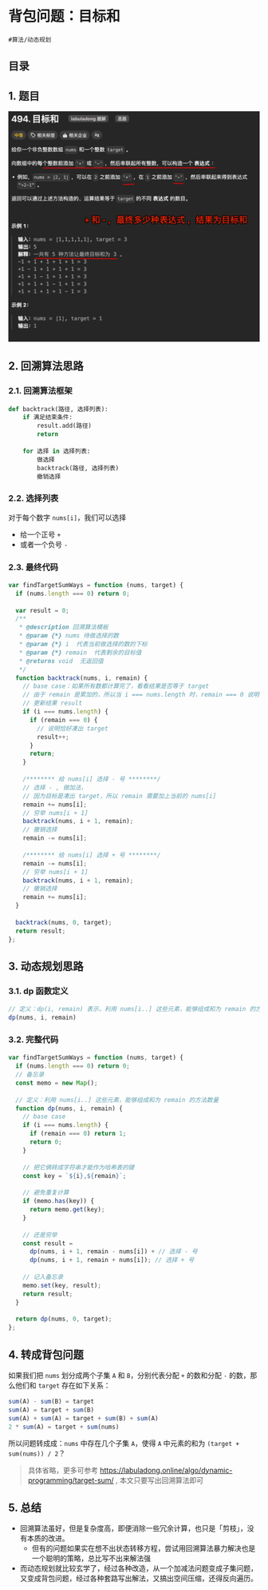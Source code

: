 
# 背包问题：目标和

`#算法/动态规划` 


## 目录
<!-- toc -->
 ## 1. 题目 

![图片&文件](./files/20241112.png)

## 2. 回溯算法思路

### 2.1. 回溯算法框架

```python hl:6
def backtrack(路径, 选择列表):
    if 满足结束条件:
        result.add(路径)
        return
    
    for 选择 in 选择列表:
        做选择
        backtrack(路径, 选择列表)
        撤销选择
```

### 2.2. 选择列表

对于每个数字 `nums[i]`，我们可以选择
- 给一个正号 `+` 
- 或者一个负号 `-`

### 2.3. 最终代码
```javascript hl:14,29,36
var findTargetSumWays = function (nums, target) {
  if (nums.length === 0) return 0;

  var result = 0;
  /**
   * @description 回溯算法模板
   * @param {*} nums 待做选择的数
   * @param {*} i  代表当前做选择的数的下标
   * @param {*} remain  代表剩余的目标值
   * @returns void  无返回值
   */
  function backtrack(nums, i, remain) {
    // base case：如果所有数都计算完了，看看结果是否等于 target
    // 由于 remain 是累加的，所以当 i === nums.length 时，remain === 0 说明恰好凑出 target
    // 更新结果 result
    if (i === nums.length) {
      if (remain === 0) {
        // 说明恰好凑出 target
        result++;
      }
      return;
    }

    /******** 给 nums[i] 选择 - 号 ********/
    // 选择 - , 做加法，
    // 因为目标是凑出 target，所以 remain 需要加上当前的 nums[i]
    remain += nums[i];
    // 穷举 nums[i + 1]
    backtrack(nums, i + 1, remain);
    // 撤销选择
    remain -= nums[i];

    /******** 给 nums[i] 选择 + 号 ********/
    remain -= nums[i];
    // 穷举 nums[i + 1]
    backtrack(nums, i + 1, remain);
    // 撤销选择
    remain += nums[i];
  }

  backtrack(nums, 0, target);
  return result;
};

```

## 3. 动态规划思路

### 3.1. dp 函数定义

```js
// 定义：dp(i, remain) 表示，利用 nums[i..] 这些元素，能够组成和为 remain 的方法数量
dp(nums, i, remain)
```

### 3.2. 完整代码

```javascript
var findTargetSumWays = function (nums, target) {
  if (nums.length === 0) return 0;
  // 备忘录
  const memo = new Map();

  // 定义：利用 nums[i..] 这些元素，能够组成和为 remain 的方法数量
  function dp(nums, i, remain) {
    // base case
    if (i === nums.length) {
      if (remain === 0) return 1;
      return 0;
    }

    // 把它俩转成字符串才能作为哈希表的键
    const key = `${i},${remain}`;

    // 避免重复计算
    if (memo.has(key)) {
      return memo.get(key);
    }

    // 还是穷举
    const result =
      dp(nums, i + 1, remain - nums[i]) + // 选择 - 号
      dp(nums, i + 1, remain + nums[i]); // 选择 + 号

    // 记入备忘录
    memo.set(key, result);
    return result;
  }

  return dp(nums, 0, target);
};

```

## 4. 转成背包问题

如果我们把 `nums` 划分成两个子集 `A` 和 `B`，分别代表分配 `+` 的数和分配 `-` 的数，那么他们和 `target` 存在如下关系：

```javascript
sum(A) - sum(B) = target
sum(A) = target + sum(B)
sum(A) + sum(A) = target + sum(B) + sum(A)
2 * sum(A) = target + sum(nums)
```

所以问题转成成：`nums` 中存在几个子集 `A`，使得 `A` 中元素的和为 `(target + sum(nums)) / 2`？

> 具体省略，更多可参考  https://labuladong.online/algo/dynamic-programming/target-sum/ , 本文只要写出回溯算法即可

## 5. 总结

- 回溯算法虽好，但是复杂度高，即便消除一些冗余计算，也只是「剪枝」，没有本质的改进。
	- 但有的问题如果实在想不出状态转移方程，尝试用回溯算法暴力解决也是一个聪明的策略，总比写不出来解法强
- 而动态规划就比较玄学了，经过各种改造，从一个加减法问题变成子集问题，又变成背包问题，经过各种套路写出解法，又搞出空间压缩，还得反向遍历。

